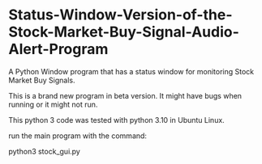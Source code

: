 # Status-Window-Version-of-the-Stock-Market-Buy-Signal-Audio-Alert-Program
A Python Window program that has a status window for monitoring Stock Market Buy Signals. 

This is a brand new program in beta version. It might have bugs when running or it might not run. 

This python 3 code was tested with python 3.10 in Ubuntu Linux. 

run the main program with the command: 

python3 stock_gui.py
